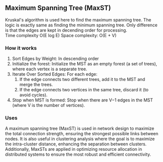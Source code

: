 ## Maximum Spanning Tree (MaxST)
Kruskal's algorithm is used here to find the maximum spanning tree. The logic is exactly same as finding the minimum spanning tree. Only difference is that the edges are kept in decending order for processing.</br>
Time complexity     O(E log E)
Space complexity:   O(E + V)

### How it works
1. Sort Edges by Weight: In descending order
2. Initialize the forest: Initialize the MST as an empty forest (a set of trees), where each vertex is a separate tree.
3. Iterate Over Sorted Edges: For each edge:
   1. If the edge connects two different trees, add it to the MST and merge the trees.
   2. If the edge connects two vertices in the same tree, discard it (to avoid cycles).
4. Stop when MST is formed: Stop when there are V−1 edges in the MST (where V is the number of vertices).

### Uses
A maximum spanning tree (MaxST) is used in network design to maximize the total connection strength, ensuring the strongest possible links between nodes. It is also useful in clustering analysis where the goal is to maximize the intra-cluster distance, enhancing the separation between clusters. Additionally, MaxSTs are applied in optimizing resource allocation in distributed systems to ensure the most robust and efficient connectivity.